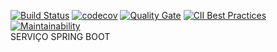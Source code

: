 [![Build Status](https://travis-ci.org/dcorteztec/dangerAreaService.svg?branch=master)](https://travis-ci.org/dcorteztec/dangerAreaService)
[![codecov](https://codecov.io/gh/dcorteztec/dangerAreaService/branch/master/graph/badge.svg)](https://codecov.io/gh/dcorteztec/dangerAreaService)
[![Quality Gate](https://sonarcloud.io/api/badges/gate?key=br.com.dangerAreaService:dangerAreaService)](https://sonarcloud.io/dashboard/index/br.com.dangerAreaService:dangerAreaService)
[![CII Best Practices](https://bestpractices.coreinfrastructure.org/projects/1501/badge)](https://bestpractices.coreinfrastructure.org/projects/1501)
[![Maintainability](https://api.codeclimate.com/v1/badges/184ff2988ef5e84793ed/maintainability)](https://codeclimate.com/github/dcorteztec/dangerAreaService/maintainability)
</BR>
SERVIÇO SPRING BOOT
